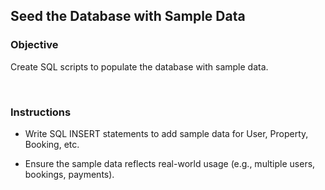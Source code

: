 ## Seed the Database with Sample Data

### Objective
Create SQL scripts to populate the database with sample data.

<br/>

### Instructions
- Write SQL INSERT statements to add sample data for User, Property, Booking, etc.

- Ensure the sample data reflects real-world usage (e.g., multiple users, bookings, payments).

